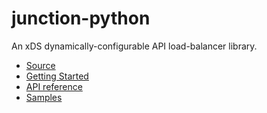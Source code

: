 # junction-python

An xDS dynamically-configurable API load-balancer library.

* [Source](https://github.com/junction-labs/junction-client/tree/main/junction-python)
* [Getting Started](https://docs.junctionlabs.io/getting-started/python)
* [API reference](https://docs.junctionlabs.io/api/python/stable/reference/index.html)
* [Samples](https://github.com/junction-labs/junction-client/tree/main/junction-python/samples)
